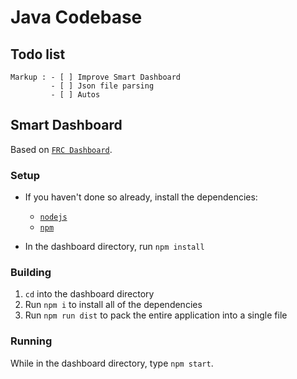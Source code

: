 # Java Codebase

## Todo list
    Markup : - [ ] Improve Smart Dashboard
             - [ ] Json file parsing
             - [ ] Autos 

## Smart Dashboard

Based on [`FRC Dashboard`](https://frcdashboard.github.io/).

### Setup
* If you haven't done so already, install the dependencies:
    * [`nodejs`](https://nodejs.org)
    * [`npm`](https://npmjs.com)

* In the dashboard directory, run `npm install`

### Building
1. `cd` into the dashboard directory
2. Run `npm i` to install all of the dependencies
3. Run `npm run dist` to pack the entire application into a single file

### Running
While in the dashboard directory, type `npm start`.